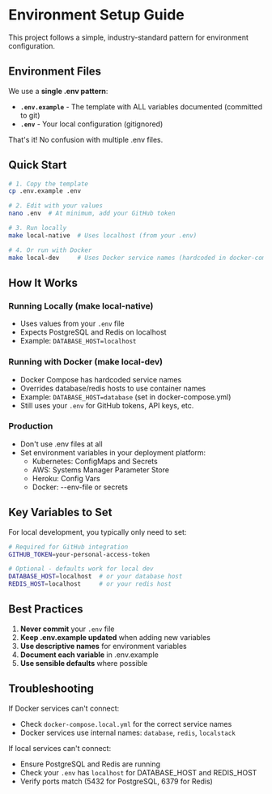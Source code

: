 # Environment Setup Guide

This project follows a simple, industry-standard pattern for environment configuration.

## Environment Files

We use a **single .env pattern**:

- **`.env.example`** - The template with ALL variables documented (committed to git)
- **`.env`** - Your local configuration (gitignored)

That's it! No confusion with multiple .env files.

## Quick Start

```bash
# 1. Copy the template
cp .env.example .env

# 2. Edit with your values
nano .env  # At minimum, add your GitHub token

# 3. Run locally
make local-native  # Uses localhost (from your .env)

# 4. Or run with Docker
make local-dev     # Uses Docker service names (hardcoded in docker-compose.yml)
```

## How It Works

### Running Locally (make local-native)
- Uses values from your `.env` file
- Expects PostgreSQL and Redis on localhost
- Example: `DATABASE_HOST=localhost`

### Running with Docker (make local-dev)
- Docker Compose has hardcoded service names
- Overrides database/redis hosts to use container names
- Example: `DATABASE_HOST=database` (set in docker-compose.yml)
- Still uses your `.env` for GitHub tokens, API keys, etc.

### Production
- Don't use .env files at all
- Set environment variables in your deployment platform:
  - Kubernetes: ConfigMaps and Secrets
  - AWS: Systems Manager Parameter Store
  - Heroku: Config Vars
  - Docker: --env-file or secrets

## Key Variables to Set

For local development, you typically only need to set:
```bash
# Required for GitHub integration
GITHUB_TOKEN=your-personal-access-token

# Optional - defaults work for local dev
DATABASE_HOST=localhost  # or your database host
REDIS_HOST=localhost     # or your redis host
```

## Best Practices

1. **Never commit** your `.env` file
2. **Keep .env.example updated** when adding new variables
3. **Use descriptive names** for environment variables
4. **Document each variable** in .env.example
5. **Use sensible defaults** where possible

## Troubleshooting

If Docker services can't connect:
- Check `docker-compose.local.yml` for the correct service names
- Docker services use internal names: `database`, `redis`, `localstack`

If local services can't connect:
- Ensure PostgreSQL and Redis are running
- Check your `.env` has `localhost` for DATABASE_HOST and REDIS_HOST
- Verify ports match (5432 for PostgreSQL, 6379 for Redis)